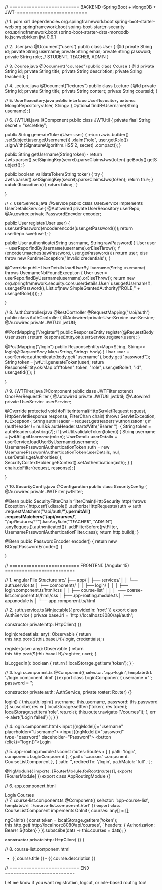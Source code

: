 // ========================= BACKEND (Spring Boot + MongoDB + JWT) =========================

// 1. pom.xml dependencies <dependencies> <dependency> <groupId>org.springframework.boot</groupId> <artifactId>spring-boot-starter-web</artifactId> </dependency> <dependency> <groupId>org.springframework.boot</groupId> <artifactId>spring-boot-starter-security</artifactId> </dependency> <dependency> <groupId>org.springframework.boot</groupId> <artifactId>spring-boot-starter-data-mongodb</artifactId> </dependency> <dependency> <groupId>io.jsonwebtoken</groupId> <artifactId>jjwt</artifactId> <version>0.9.1</version> </dependency> </dependencies>

// 2. User.java @Document("users") public class User { @Id private String id; private String username; private String email; private String password; private String role; // STUDENT, TEACHER, ADMIN }

// 3. Course.java @Document("courses") public class Course { @Id private String id; private String title; private String description; private String teacherId; }

// 4. Lecture.java @Document("lectures") public class Lecture { @Id private String id; private String title; private String content; private String courseId; }

// 5. UserRepository.java public interface UserRepository extends MongoRepository<User, String> { Optional<User> findByUsername(String username); }

// 6. JWTUtil.java @Component public class JWTUtil { private final String secret = "secretkey";

public String generateToken(User user) {
    return Jwts.builder()
        .setSubject(user.getUsername())
        .claim("role", user.getRole())
        .signWith(SignatureAlgorithm.HS512, secret)
        .compact();
}

public String getUsername(String token) {
    return Jwts.parser().setSigningKey(secret).parseClaimsJws(token).getBody().getSubject();
}

public boolean validateToken(String token) {
    try {
        Jwts.parser().setSigningKey(secret).parseClaimsJws(token);
        return true;
    } catch (Exception e) {
        return false;
    }
}

}

// 7. UserService.java @Service public class UserService implements UserDetailsService { @Autowired private UserRepository userRepo; @Autowired private PasswordEncoder encoder;

public User register(User user) {
    user.setPassword(encoder.encode(user.getPassword()));
    return userRepo.save(user);
}

public User authenticate(String username, String rawPassword) {
    User user = userRepo.findByUsername(username).orElseThrow();
    if (encoder.matches(rawPassword, user.getPassword())) return user;
    else throw new RuntimeException("Invalid credentials");
}

@Override
public UserDetails loadUserByUsername(String username) throws UsernameNotFoundException {
    User user = userRepo.findByUsername(username).orElseThrow();
    return new org.springframework.security.core.userdetails.User(
        user.getUsername(), user.getPassword(), List.of(new SimpleGrantedAuthority("ROLE_" + user.getRole())));
}

}

// 8. AuthController.java @RestController @RequestMapping("/api/auth") public class AuthController { @Autowired private UserService userService; @Autowired private JWTUtil jwtUtil;

@PostMapping("/register")
public ResponseEntity<User> register(@RequestBody User user) {
    return ResponseEntity.ok(userService.register(user));
}

@PostMapping("/login")
public ResponseEntity<Map<String, String>> login(@RequestBody Map<String, String> body) {
    User user = userService.authenticate(body.get("username"), body.get("password"));
    String token = jwtUtil.generateToken(user);
    return ResponseEntity.ok(Map.of("token", token, "role", user.getRole(), "id", user.getId()));
}

}

// 9. JWTFilter.java @Component public class JWTFilter extends OncePerRequestFilter { @Autowired private JWTUtil jwtUtil; @Autowired private UserService userService;

@Override
protected void doFilterInternal(HttpServletRequest request, HttpServletResponse response, FilterChain chain)
        throws ServletException, IOException {
    String authHeader = request.getHeader("Authorization");
    if (authHeader != null && authHeader.startsWith("Bearer ")) {
        String token = authHeader.substring(7);
        if (jwtUtil.validateToken(token)) {
            String username = jwtUtil.getUsername(token);
            UserDetails userDetails = userService.loadUserByUsername(username);
            UsernamePasswordAuthenticationToken auth =
                new UsernamePasswordAuthenticationToken(userDetails, null, userDetails.getAuthorities());
            SecurityContextHolder.getContext().setAuthentication(auth);
        }
    }
    chain.doFilter(request, response);
}

}

// 10. SecurityConfig.java @Configuration public class SecurityConfig { @Autowired private JWTFilter jwtFilter;

@Bean
public SecurityFilterChain filterChain(HttpSecurity http) throws Exception {
    http.csrf().disable()
        .authorizeHttpRequests(auth -> auth
            .requestMatchers("/api/auth/**").permitAll()
            .requestMatchers("/api/courses/**", "/api/lectures/**").hasAnyRole("TEACHER", "ADMIN")
            .anyRequest().authenticated())
        .addFilterBefore(jwtFilter, UsernamePasswordAuthenticationFilter.class);
    return http.build();
}

@Bean
public PasswordEncoder encoder() {
    return new BCryptPasswordEncoder();
}

}

// ========================= FRONTEND (Angular 15) =========================

// 1. Angular File Structure src/ ├── app/ │   ├── services/ │   │   └── auth.service.ts │   ├── components/ │   │   ├── login/ │   │   │   ├── login.component.ts/html/css │   │   ├── course-list/ │   │   │   ├── course-list.component.ts/html/css │   ├── app-routing.module.ts │   ├── app.module.ts │   └── app.component.ts/html

// 2. auth.service.ts @Injectable({ providedIn: 'root' }) export class AuthService { private baseUrl = 'http://localhost:8080/api/auth';

constructor(private http: HttpClient) {}

login(credentials: any): Observable<any> { return this.http.post(${this.baseUrl}/login, credentials); }

register(user: any): Observable<any> { return this.http.post(${this.baseUrl}/register, user); }

isLoggedIn(): boolean { return !!localStorage.getItem('token'); } }

// 3. login.component.ts @Component({ selector: 'app-login', templateUrl: './login.component.html' }) export class LoginComponent { username = ''; password = '';

constructor(private auth: AuthService, private router: Router) {}

login() { this.auth.login({ username: this.username, password: this.password }).subscribe( res => { localStorage.setItem('token', res.token); localStorage.setItem('role', res.role); this.router.navigate(['/courses']); }, err => alert('Login failed') ); } }

// 4. login.component.html <input [(ngModel)]="username" placeholder="Username"> <input [(ngModel)]="password" type="password" placeholder="Password"> <button (click)="login()">Login</button>

// 5. app-routing.module.ts const routes: Routes = [ { path: 'login', component: LoginComponent }, { path: 'courses', component: CourseListComponent }, { path: '', redirectTo: '/login', pathMatch: 'full' } ];

@NgModule({ imports: [RouterModule.forRoot(routes)], exports: [RouterModule] }) export class AppRoutingModule {}

// 6. app.component.html

<nav>
  <a routerLink="/login">Login</a>
  <a routerLink="/courses" *ngIf="isLoggedIn()">Courses</a>
</nav>
<router-outlet></router-outlet>// 7. course-list.component.ts @Component({ selector: 'app-course-list', templateUrl: './course-list.component.html' }) export class CourseListComponent implements OnInit { courses: any[] = [];

ngOnInit() { const token = localStorage.getItem('token'); this.http.get('http://localhost:8080/api/courses', { headers: { Authorization: Bearer ${token} } }).subscribe(data => this.courses = data); }

constructor(private http: HttpClient) {} }

// 8. course-list.component.html

<ul>
  <li *ngFor="let course of courses">
    {{ course.title }} - {{ course.description }}
  </li>
</ul>// ========================= END =========================

Let me know if you want registration, logout, or role-based routing too!

